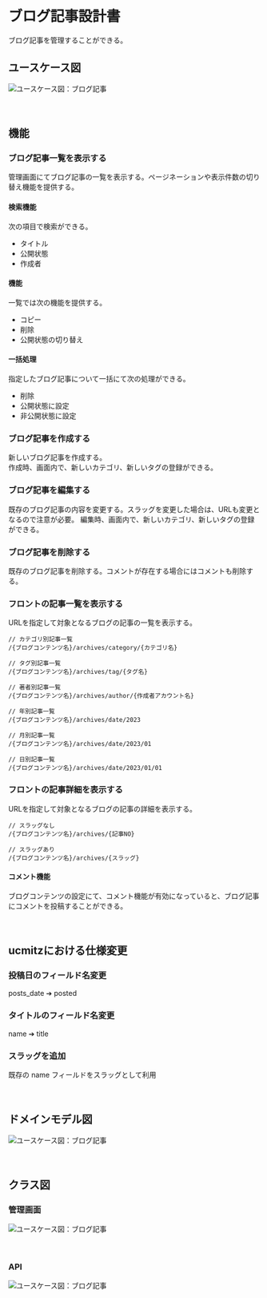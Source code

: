 # ブログ記事設計書

ブログ記事を管理することができる。

## ユースケース図
![ユースケース図：ブログ記事](../../../svg/use_case/bc-blog/blog_posts.svg)

　
## 機能
### ブログ記事一覧を表示する
管理画面にてブログ記事の一覧を表示する。ページネーションや表示件数の切り替え機能を提供する。  

#### 検索機能
次の項目で検索ができる。
- タイトル
- 公開状態
- 作成者

#### 機能
一覧では次の機能を提供する。
- コピー
- 削除
- 公開状態の切り替え

#### 一括処理
指定したブログ記事について一括にて次の処理ができる。
- 削除
- 公開状態に設定
- 非公開状態に設定

### ブログ記事を作成する
新しいブログ記事を作成する。   
作成時、画面内で、新しいカテゴリ、新しいタグの登録ができる。

### ブログ記事を編集する
既存のブログ記事の内容を変更する。スラッグを変更した場合は、URLも変更となるので注意が必要。
編集時、画面内で、新しいカテゴリ、新しいタグの登録ができる。

### ブログ記事を削除する
既存のブログ記事を削除する。コメントが存在する場合にはコメントも削除する。

### フロントの記事一覧を表示する
URLを指定して対象となるブログの記事の一覧を表示する。
```
// カテゴリ別記事一覧
/{ブログコンテンツ名}/archives/category/{カテゴリ名}

// タグ別記事一覧
/{ブログコンテンツ名}/archives/tag/{タグ名}

// 著者別記事一覧
/{ブログコンテンツ名}/archives/author/{作成者アカウント名}

// 年別記事一覧
/{ブログコンテンツ名}/archives/date/2023

// 月別記事一覧
/{ブログコンテンツ名}/archives/date/2023/01

// 日別記事一覧
/{ブログコンテンツ名}/archives/date/2023/01/01
```

### フロントの記事詳細を表示する
URLを指定して対象となるブログの記事の詳細を表示する。

```shell
// スラッグなし
/{ブログコンテンツ名}/archives/{記事NO}

// スラッグあり
/{ブログコンテンツ名}/archives/{スラッグ}
```
#### コメント機能
ブログコンテンツの設定にて、コメント機能が有効になっていると、ブログ記事にコメントを投稿することができる。

　
## ucmitzにおける仕様変更
### 投稿日のフィールド名変更
posts_date ➔ posted

### タイトルのフィールド名変更
name ➔ title

### スラッグを追加
既存の name フィールドをスラッグとして利用

　
## ドメインモデル図
![ユースケース図：ブログ記事](../../../svg/domain_model/bc-blog/blog_posts.svg)

　
## クラス図
### 管理画面
![ユースケース図：ブログ記事](../../../svg/class/bc-blog/manage_blog_posts.svg)

　
### API
![ユースケース図：ブログ記事](../../../svg/class/bc-blog/api_blog_posts.svg)
